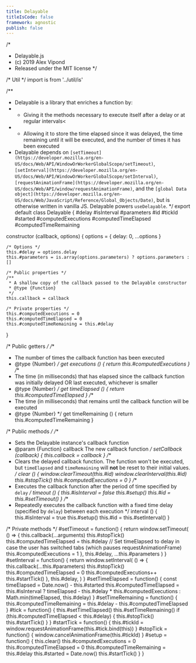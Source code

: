 ```yaml
---
title: Delayable
titleIsCode: false
framework: agnostic
publish: false
---
```


/*
 * Delayable.js
 * (c) 2019 Alex Vipond
 * Released under the MIT license
 */

/* Util */
import is from '../util/is'

/**
 * Delayable is a library that enriches a function by:
 * - Giving it the methods necessary to execute itself after a delay or at regular intervals<
 * - Allowing it to store the time elapsed since it was delayed, the time remaining until it will be executed, and the number of times it has been executed
 * Delayable depends on `[setTimeout](https://developer.mozilla.org/en-US/docs/Web/API/WindowOrWorkerGlobalScope/setTimeout)`, `[setInterval](https://developer.mozilla.org/en-US/docs/Web/API/WindowOrWorkerGlobalScope/setInterval)`, `[requestAnimationFrame](https://developer.mozilla.org/en-US/docs/Web/API/window/requestAnimationFrame)`, and the `[global Data object](https://developer.mozilla.org/en-US/docs/Web/JavaScript/Reference/Global_Objects/Date)`, but is otherwise written in vanilla JS. Delayable powers <nuxt-link to="/docs/tools/composition-functions/useDelayable">`useDelayable`</nuxt-link>.
 */
export default class Delayable {
  #delay
  #isInterval
  #parameters
  #id
  #tickId
  #started
  #computedExecutions
  #computedTimeElapsed
  #computedTimeRemaining

  constructor (callback, options) {
    options = {
      delay: 0,
      ...options
    }

    /* Options */
    this.#delay = options.delay
    this.#parameters = is.array(options.parameters) ? options.parameters : []

    /* Public properties */
    /**
     * A shallow copy of the callback passed to the Delayable constructor
     * @type {Function}
     */
    this.callback = callback

    /* Private properties */
    this.#computedExecutions = 0
    this.#computedTimeElapsed = 0
    this.#computedTimeRemaining = this.#delay
  }

  /* Public getters */
  /**
   * The number of times the callback function has been executed
   * @type {Number}
   */
  get executions () {
    return this.#computedExecutions
  }
  /**
   * The time (in milliseconds) that has elapsed since the callback function was initially delayed OR last executed, whichever is smaller
   * @type {Number}
   */
  get timeElapsed () {
    return this.#computedTimeElapsed
  }
  /**
   * The time (in milliseconds) that remains until the callback function will be executed
   * @type {Number}
   */
  get timeRemaining () {
    return this.#computedTimeRemaining
  }

  /* Public methods */
  /**
   * Sets the Delayable instance's callback function
   * @param {Function} callback The new callback function
   */
  setCallback (callback) {
    this.callback = callback
  }
  /**
   * Clears the delayed callback function. The function won't be executed, but <code>timeElapsed</code> and <code>timeRemaining</code> will <b>not</b> be reset to their initial values.
   */
  clear () {
    window.clearTimeout(this.#id)
    window.clearInterval(this.#id)
    this.#stopTick()
    this.#computedExecutions = 0
  }
  /**
   * Executes the callback function after the period of time specified by <code>delay</code>
   */
  timeout () {
    this.#isInterval = false
    this.#setup()
    this.#id = this.#setTimeout()
  }
  /**
   * Repeatedly executes the callback function with a fixed time delay (specified by <code>delay</code>) between each execution
   */
  interval () {
    this.#isInterval = true
    this.#setup()
    this.#id = this.#setInterval()
  }

  /* Private methods */
  #setTimeout = function() {
    return window.setTimeout(
      () => {
        this.callback(...arguments)
        this.#stopTick()
        this.#computedTimeElapsed = this.#delay // Set timeElapsed to delay in case the user has switched tabs (which pauses requestAnimationFrame)
        this.#computedExecutions = 1
      },
      this.#delay,
      ...this.#parameters
    )
  }
  #setInterval = function() {
    return window.setInterval(
      () => {
        this.callback(...this.#parameters)
        this.#stopTick()
        this.#computedTimeElapsed = 0
        this.#computedExecutions++
        this.#startTick()
      },
      this.#delay,
    )
  }
  #setTimeElapsed = function() {
    const timeElapsed = Date.now() - this.#started
    this.#computedTimeElapsed = this.#isInterval
      ? timeElapsed - this.#delay * this.#computedExecutions
      : Math.min(timeElapsed, this.#delay)
  }
  #setTimeRemaining = function() {
    this.#computedTimeRemaining = this.#delay - this.#computedTimeElapsed
  }
  #tick = function() {
    this.#setTimeElapsed()
    this.#setTimeRemaining()
    if (this.#computedTimeElapsed < this.#delay) {
      this.#stopTick()
      this.#startTick()
    }
  }
  #startTick = function() {
    this.#tickId = window.requestAnimationFrame(this.#tick.bind(this))
  }
  #stopTick = function() {
    window.cancelAnimationFrame(this.#tickId)
  }
  #setup = function() {
    this.clear()
    this.#computedExecutions = 0
    this.#computedTimeElapsed = 0
    this.#computedTimeRemaining = this.#delay
    this.#started = Date.now()
    this.#startTick()
  }
}
